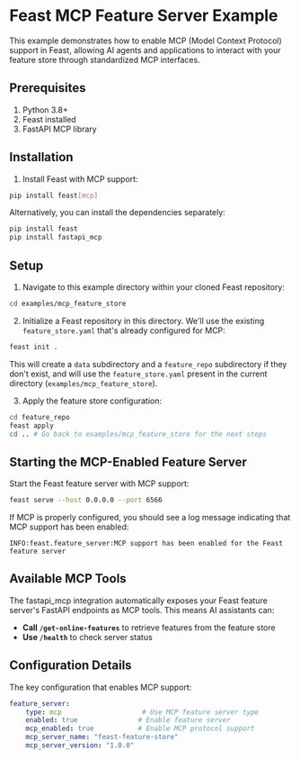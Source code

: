  # Feast MCP Feature Server Example

This example demonstrates how to enable MCP (Model Context Protocol) support in Feast, allowing AI agents and applications to interact with your feature store through standardized MCP interfaces.

## Prerequisites

1. Python 3.8+
2. Feast installed
3. FastAPI MCP library

## Installation

1. Install Feast with MCP support:
```bash
pip install feast[mcp]
```

Alternatively, you can install the dependencies separately:
```bash
pip install feast
pip install fastapi_mcp
```

## Setup

1. Navigate to this example directory within your cloned Feast repository:
```bash
cd examples/mcp_feature_store
```

2. Initialize a Feast repository in this directory. We'll use the existing `feature_store.yaml` that's already configured for MCP:
```bash
feast init . 
```
This will create a `data` subdirectory and a `feature_repo` subdirectory if they don't exist, and will use the `feature_store.yaml` present in the current directory (`examples/mcp_feature_store`).

3. Apply the feature store configuration:
```bash
cd feature_repo 
feast apply
cd .. # Go back to examples/mcp_feature_store for the next steps
```

## Starting the MCP-Enabled Feature Server

Start the Feast feature server with MCP support:

```bash
feast serve --host 0.0.0.0 --port 6566
```

If MCP is properly configured, you should see a log message indicating that MCP support has been enabled:

```
INFO:feast.feature_server:MCP support has been enabled for the Feast feature server
```

## Available MCP Tools

The fastapi_mcp integration automatically exposes your Feast feature server's FastAPI endpoints as MCP tools. This means AI assistants can:

- **Call `/get-online-features`** to retrieve features from the feature store
- **Use `/health`** to check server status  


## Configuration Details

The key configuration that enables MCP support:

```yaml
feature_server:
    type: mcp                    # Use MCP feature server type
    enabled: true               # Enable feature server
    mcp_enabled: true           # Enable MCP protocol support
    mcp_server_name: "feast-feature-store"
    mcp_server_version: "1.0.0"
```